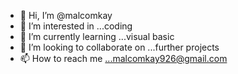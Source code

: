 - 👋 Hi, I’m @malcomkay
- 👀 I’m interested in ...coding
- 🌱 I’m currently learning ...visual basic
- 💞️ I’m looking to collaborate on ...further projects 
- 📫 How to reach me ...malcomkay926@gmail.com

<!---
malcomkay/malcomkay is a ✨ special ✨ repository because its `README.md` (this file) appears on your GitHub profile.
You can click the Preview link to take a look at your changes.
--->
